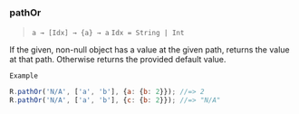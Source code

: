 ### pathOr

> ```a → [Idx] → {a} → a```
> ```Idx = String | Int```

If the given, non-null object has a value at the given path, returns the value at that path. Otherwise returns the provided default value.

`Example`

```js
R.pathOr('N/A', ['a', 'b'], {a: {b: 2}}); //=> 2
R.pathOr('N/A', ['a', 'b'], {c: {b: 2}}); //=> "N/A"
```